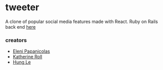 # tweeter

A clone of popular social media features made with React.
Ruby on Rails back end [here](https://github.com/e-papanicolas/social-back-end)

### creators

- [Eleni Papanicolas](https://github.com/e-papanicolas)
- [Katherine Roll](https://github.com/katroll)
- [Hung Le](https://github.com/The-Orange-Dot)
